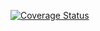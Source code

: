 <a href='https://coveralls.io/github/iAmNsengi/Backend-Portfolio-Typescript?branch=main'><img src='https://coveralls.io/repos/github/iAmNsengi/Backend-Portfolio-Typescript/badge.svg?branch=main' alt='Coverage Status' /></a>
